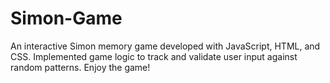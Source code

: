 # Simon-Game
An interactive Simon memory game developed with JavaScript, HTML, and CSS. Implemented game logic to track and validate user input against random patterns.
Enjoy the game!

